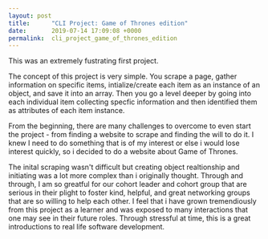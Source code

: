 ```yaml
---
layout: post
title:      "CLI Project: Game of Thrones edition"
date:       2019-07-14 17:09:08 +0000
permalink:  cli_project_game_of_thrones_edition
---
```



This was an extremely fustrating first project. 

The concept of this project is very simple. You scrape a page, gather information on specific items, intialize/create each item as an instance of an object, and save it into an array. Then you go a level deeper by going into each individual item collecting specfic information and then identified them as attributes of each item instance. 

From the beginning, there are many challenges to overcome to even start the project - from finding a website to scrape and finding the will to do it. I knew I need to do something that is of my interest or else i would lose interest quickly, so i decided to do a website about Game of Thrones.  

The inital scraping wasn't difficult but creating object realtionship and initiating was a lot more complex than i originally thought. Through and through, I am so greatful for our cohort leader and cohort group that are serious in their plight to foster kind, helpful, and great networking groups that are so willing to help each other. I feel that i have grown tremendiously from this project as a learner and was exposed to many interactions that one may see in their future roles. Through stressful at time, this is a great introductions to real life software development.




